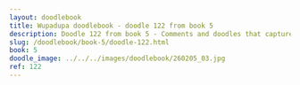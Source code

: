 ```yaml
---
layout: doodlebook
title: Wupadupa doodlebook - doodle 122 from book 5
description: Doodle 122 from book 5 - Comments and doodles that capture the essence of this event  
slug: /doodlebook/book-5/doodle-122.html
book: 5
doodle_image: ../../../images/doodlebook/260205_03.jpg
ref: 122
---	  
```

																																																																							
